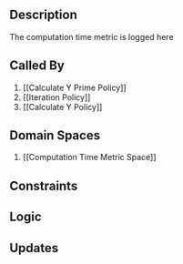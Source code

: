 ## Description

The computation time metric is logged here
## Called By
1. [[Calculate Y Prime Policy]]
2. [[Iteration Policy]]
3. [[Calculate Y Policy]]
## Domain Spaces
1. [[Computation Time Metric Space]]
## Constraints
## Logic


## Updates

